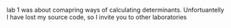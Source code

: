 lab 1 was about comapring ways of calculating determinants. Unfortuantelly I have lost my source code, so I invite you to other laboratories
